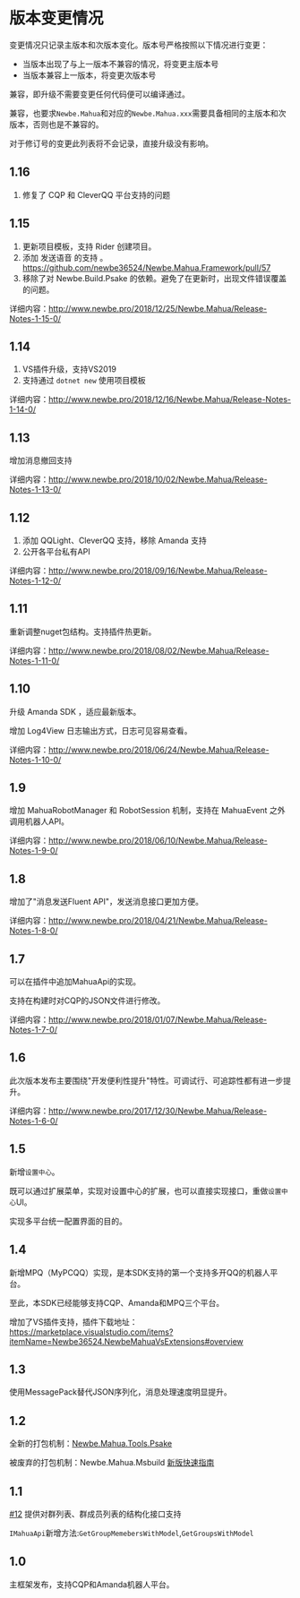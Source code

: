 # 版本变更情况

变更情况只记录主版本和次版本变化。版本号严格按照以下情况进行变更：

- 当版本出现了与上一版本不兼容的情况，将变更主版本号
- 当版本兼容上一版本，将变更次版本号

兼容，即升级不需要变更任何代码便可以编译通过。

兼容，也要求`Newbe.Mahua`和对应的`Newbe.Mahua.xxx`需要具备相同的主版本和次版本，否则也是不兼容的。

对于修订号的变更此列表将不会记录，直接升级没有影响。

## 1.16

1. 修复了 CQP 和 CleverQQ 平台支持的问题

## 1.15

1. 更新项目模板，支持 Rider 创建项目。
2. 添加 发送语音 的支持 。<https://github.com/newbe36524/Newbe.Mahua.Framework/pull/57>
3. 移除了对 Newbe.Build.Psake 的依赖。避免了在更新时，出现文件错误覆盖的问题。

详细内容：<http://www.newbe.pro/2018/12/25/Newbe.Mahua/Release-Notes-1-15-0/>

## 1.14

1. VS插件升级，支持VS2019
2. 支持通过 `dotnet new` 使用项目模板 

详细内容：<http://www.newbe.pro/2018/12/16/Newbe.Mahua/Release-Notes-1-14-0/>

## 1.13

增加消息撤回支持

详细内容：<http://www.newbe.pro/2018/10/02/Newbe.Mahua/Release-Notes-1-13-0/>

## 1.12

1. 添加 QQLight、CleverQQ 支持，移除 Amanda 支持
2. 公开各平台私有API

详细内容：<http://www.newbe.pro/2018/09/16/Newbe.Mahua/Release-Notes-1-12-0/>

## 1.11

重新调整nuget包结构。支持插件热更新。

详细内容：<http://www.newbe.pro/2018/08/02/Newbe.Mahua/Release-Notes-1-11-0/>

## 1.10

升级 Amanda SDK ，适应最新版本。

增加 Log4View 日志输出方式，日志可见容易查看。

详细内容：<http://www.newbe.pro/2018/06/24/Newbe.Mahua/Release-Notes-1-10-0/>

## 1.9

增加 MahuaRobotManager 和 RobotSession 机制，支持在 MahuaEvent 之外调用机器人API。

详细内容：<http://www.newbe.pro/2018/06/10/Newbe.Mahua/Release-Notes-1-9-0/>

## 1.8

增加了"消息发送Fluent API"，发送消息接口更加方便。

详细内容：<http://www.newbe.pro/2018/04/21/Newbe.Mahua/Release-Notes-1-8-0/>

## 1.7

可以在插件中追加MahuaApi的实现。

支持在构建时对CQP的JSON文件进行修改。

详细内容：<http://www.newbe.pro/2018/01/07/Newbe.Mahua/Release-Notes-1-7-0/>

## 1.6

此次版本发布主要围绕"开发便利性提升"特性。可调试行、可追踪性都有进一步提升。

详细内容：<http://www.newbe.pro/2017/12/30/Newbe.Mahua/Release-Notes-1-6-0/>

## 1.5

新增`设置中心`。

既可以通过扩展菜单，实现对设置中心的扩展，也可以直接实现接口，重做`设置中心`UI。

实现多平台统一配置界面的目的。

## 1.4

新增MPQ（MyPCQQ）实现，是本SDK支持的第一个支持多开QQ的机器人平台。

至此，本SDK已经能够支持CQP、Amanda和MPQ三个平台。

增加了VS插件支持，插件下载地址：<https://marketplace.visualstudio.com/items?itemName=Newbe36524.NewbeMahuaVsExtensions#overview>

## 1.3

使用MessagePack替代JSON序列化，消息处理速度明显提升。

## 1.2

全新的打包机制：[Newbe.Mahua.Tools.Psake](https://www.nuget.org/packages/Newbe.Mahua.Tools.Psake/)

被废弃的打包机制：Newbe.Mahua.Msbuild [新版快速指南](http://www.newbe.cf/docs/mahua/2017/10/26/Begin-First-Plugin-With-Mahua-In-v1.2.html)

## 1.1

[#12](https://github.com/Newbe36524/Newbe.Mahua.Framework/issues/12) 提供对群列表、群成员列表的结构化接口支持

`IMahuaApi`新增方法:`GetGroupMemebersWithModel`,`GetGroupsWithModel`

## 1.0

主框架发布，支持CQP和Amanda机器人平台。
